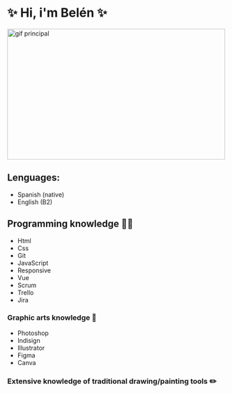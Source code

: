   # :sparkles: Hi, i'm Belén :sparkles:

 <img src="https://www.icegif.com/wp-content/uploads/2023/05/icegif-567.gif" alt="gif principal" width="500" height="300"/>

 ## Lenguages:
 - Spanish (native)
 - English (B2) 
  

## Programming knowledge :technologist:                                                          
- Html
- Css
- Git
- JavaScript
- Responsive
- Vue
- Scrum
- Trello
- Jira

  
### Graphic arts knowledge :art:
- Photoshop
- Indisign
- Illustrator
- Figma
- Canva


### Extensive knowledge of traditional drawing/painting tools :pencil2:

  

